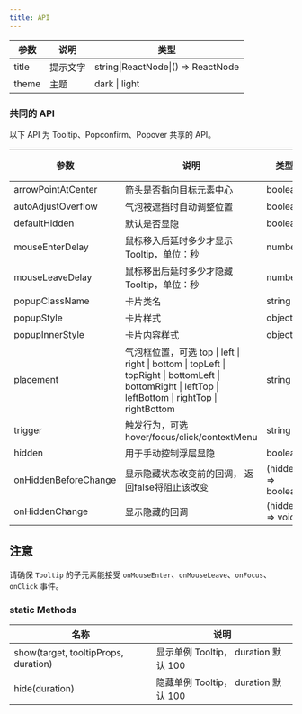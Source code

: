 ```yaml
---
title: API
---
```


| 参数  | 说明     | 类型                               |
| ----- | -------- | ---------------------------------- | 
| title | 提示文字 | string\|ReactNode\|() => ReactNode |     
| theme | 主题 | dark \| light |

### 共同的 API

以下 API 为 Tooltip、Popconfirm、Popover 共享的 API。

| 参数 | 说明 | 类型 | 默认值 | 版本 |
| --- | --- | --- | --- | --- |
| arrowPointAtCenter | 箭头是否指向目标元素中心 | boolean | false | |
| autoAdjustOverflow | 气泡被遮挡时自动调整位置 | boolean | true | |
| defaultHidden | 默认是否显隐 | boolean | true | |
| mouseEnterDelay | 鼠标移入后延时多少才显示 Tooltip，单位：秒 | number | 0 | |
| mouseLeaveDelay | 鼠标移出后延时多少才隐藏 Tooltip，单位：秒 | number | 0.1 | |
| popupClassName | 卡片类名 | string |  | |
| popupStyle | 卡片样式 | object |  | |
| popupInnerStyle | 卡片内容样式 | object | | 1.6.0 |
| placement | 气泡框位置，可选 top \| left \| right \| bottom \| topLeft \| topRight \| bottomLeft \| bottomRight \| leftTop \| leftBottom \| rightTop \| rightBottom | string | top | |
| trigger | 触发行为，可选 hover/focus/click/contextMenu | string | hover | |
| hidden | 用于手动控制浮层显隐 | boolean | true | |
| onHiddenBeforeChange | 显示隐藏状态改变前的回调， 返回false将阻止该改变 | (hidden) => boolean | | |
| onHiddenChange | 显示隐藏的回调 | (hidden) => void | | |

## 注意

请确保 `Tooltip` 的子元素能接受 `onMouseEnter`、`onMouseLeave`、`onFocus`、`onClick` 事件。

### static Methods

| 名称 | 说明 |
| --- | --- |
| show(target, tooltipProps, duration) | 显示单例 Tooltip， duration 默认 100 |
| hide(duration) | 隐藏单例 Tooltip， duration 默认 100 |
